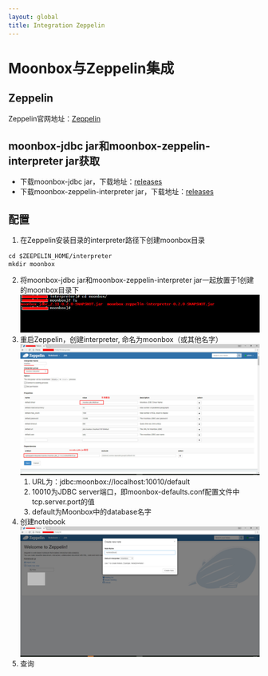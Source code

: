 ```yaml
---
layout: global
title: Integration Zeppelin
---
```


# Moonbox与Zeppelin集成

## Zeppelin

Zeppelin官网地址：[Zeppelin](http://zeppelin.apache.org)

## moonbox-jdbc jar和moonbox-zeppelin-interpreter jar获取

- 下载moonbox-jdbc jar，下载地址：[releases]()
- 下载moonbox-zeppelin-interpreter jar，下载地址：[releases]()

## 配置 
   
1. 在Zeppelin安装目录的interpreter路径下创建moonbox目录
```
cd $ZEEPELIN_HOME/interpreter
mkdir moonbox
```
2. 将moonbox-jdbc jar和moonbox-zeppelin-interpreter jar一起放置于1创建的moonbox目录下
![moonbox-zeppelin](./img/integration-zeppelin-interpreter2.jpg)
3. 重启Zeppelin，创建interpreter, 命名为moonbox（或其他名字）
![moonbox-zeppelin](./img/integration-zeppelin-interpreter.jpg)
   1. URL为：jdbc:moonbox://localhost:10010/default
   2. 10010为JDBC server端口，即moonbox-defaults.conf配置文件中tcp.server.port的值
   3. default为Moonbox中的database名字
4. 创建notebook
![moonbox-zeppelin](./img/integration-zeppelin-notebook.jpg)
5. 查询